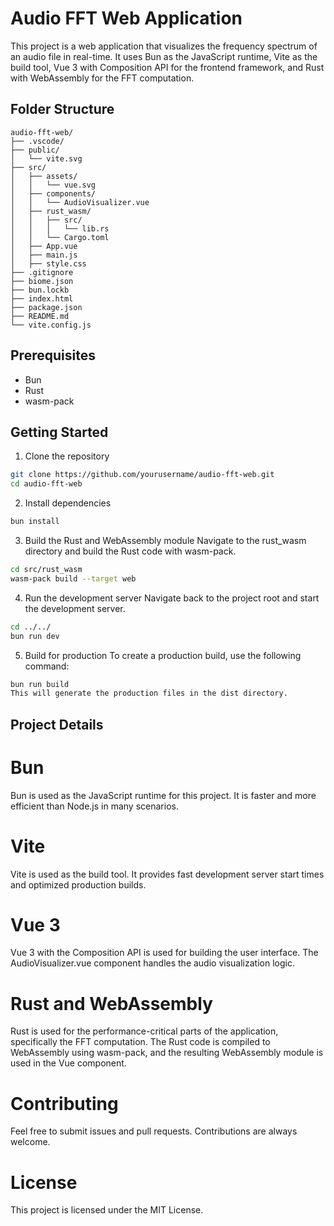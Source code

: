 # Audio FFT Web Application

This project is a web application that visualizes the frequency spectrum of an audio file in real-time. It uses Bun as the JavaScript runtime, Vite as the build tool, Vue 3 with Composition API for the frontend framework, and Rust with WebAssembly for the FFT computation.

## Folder Structure

```plaintext
audio-fft-web/
├── .vscode/
├── public/
│   └── vite.svg
├── src/
│   ├── assets/
│   │   └── vue.svg
│   ├── components/
│   │   └── AudioVisualizer.vue
│   ├── rust_wasm/
│   │   ├── src/
│   │   │   └── lib.rs
│   │   └── Cargo.toml
│   ├── App.vue
│   ├── main.js
│   ├── style.css
├── .gitignore
├── biome.json
├── bun.lockb
├── index.html
├── package.json
├── README.md
└── vite.config.js
```

## Prerequisites
- Bun
- Rust
- wasm-pack

## Getting Started
1. Clone the repository
```sh
git clone https://github.com/yourusername/audio-fft-web.git
cd audio-fft-web
```
2. Install dependencies
```sh
bun install
```
3. Build the Rust and WebAssembly module
Navigate to the rust_wasm directory and build the Rust code with wasm-pack.
```sh
cd src/rust_wasm
wasm-pack build --target web
```

4. Run the development server
Navigate back to the project root and start the development server.
```sh
cd ../../
bun run dev
```

5. Build for production
To create a production build, use the following command:
```sh
bun run build
This will generate the production files in the dist directory.
```

## Project Details
# Bun
Bun is used as the JavaScript runtime for this project. It is faster and more efficient than Node.js in many scenarios.

# Vite
Vite is used as the build tool. It provides fast development server start times and optimized production builds.

# Vue 3
Vue 3 with the Composition API is used for building the user interface. The AudioVisualizer.vue component handles the audio visualization logic.

# Rust and WebAssembly
Rust is used for the performance-critical parts of the application, specifically the FFT computation. The Rust code is compiled to WebAssembly using wasm-pack, and the resulting WebAssembly module is used in the Vue component.

# Contributing
Feel free to submit issues and pull requests. Contributions are always welcome.

# License
This project is licensed under the MIT License.
